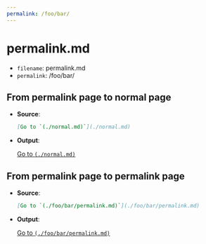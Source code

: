 ```yaml
---
permalink: /foo/bar/
---
```


# permalink.md 

- `filename`:  permalink.md
- `permalink`: /foo/bar/

## From permalink page to normal page

- **Source**:

  ```markdown
  [Go to `(./normal.md)`](./normal.md)
  ```

- **Output**:

  [Go to `(./normal.md)`](./normal.md)


## From permalink page to permalink page

- **Source**:

  ```markdown
  [Go to `(./foo/bar/permalink.md)`](./foo/bar/permalink.md)
  ```

- **Output**:

  [Go to `(./foo/bar/permalink.md)`](./foo/bar/permalink.md)

